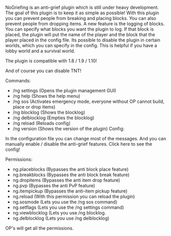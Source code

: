 NoGriefing is an anti-grief plugin which is still under heavy development. The goal of this plugin is to keep it as simple as possible! With this plugin you can prevent people from breaking and placing blocks. You can also prevent people from dropping items. A new feature is the logging of blocks. You can specify what blocks you want the plugin to log. If that block is placed, the plugin will put the name of the player and the block that the player placed in the config file. Its possible to disable the plugin in certain worlds, which you can specify in the config. This is helpful if you have a lobby world and a survival world.

The plugin is compatible with 1.8 / 1.9 / 1.10!

And of course you can disable TNT!

Commands:

- /ng settings (Opens the plugin management GUI)
- /ng help (Shows the help menu)
- /ng sos (Activates emergency mode, everyone without OP cannot build, place or drop items)
- /ng blocklog (Shows the blocklog)
- /ng delblocklog (Empties the blocklog)
- /ng reload (Reloads config)
- /ng version (Shows the version of the plugin)
Config:

In the configuration file you can change most of the messages. And you can manually enable / disable the anti-grief features. Click here to see the config!

Permissions:

- ng.placeblocks (Bypasses the anti block place feature)
- ng.breakblocks (Bypasses the anti block break feature)
- ng.dropitems (Bypasses the anti item drop feature)
- ng.pvp (Bypasses the anti PvP feature)
- ng.itempickup (Bypasses the anti-item pickup feature)
- ng.reload (With this permission you can reload the plugin)
- ng.sosmode (Lets you use the /ng sos command)
- ng.setflags (Lets you use the /ng settings command)
- ng.viewblocklog (Lets you use /ng blocklog.
- ng.delblocklog (Lets you use /ng delblocklog)

OP's will get all the permissions.
